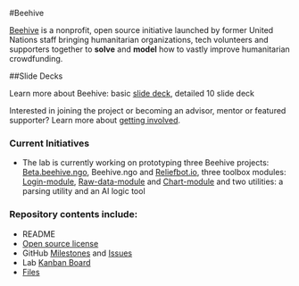 #Beehive

[Beehive](http://beehive.ngo) is a nonprofit, open source initiative launched by former United Nations staff bringing humanitarian organizations, tech volunteers and supporters together to **solve** and **model** how to vastly improve humanitarian crowdfunding.

##Slide Decks

Learn more about Beehive: basic [slide deck](https://github.com/BeehiveNGO/Beehive/blob/master/files/Basic_Slide_Deck.md), detailed 10 slide deck

Interested in joining the project or becoming an advisor, mentor or featured supporter? Learn more about [getting involved](https://github.com/BeehiveNGO/Contribute).

### Current Initiatives

- The lab is currently working on prototyping three Beehive projects: [Beta.beehive.ngo](https://github.com/BeehiveNGO/Beta), Beehive.ngo and [Reliefbot.io](https://github.com/BeehiveNGO/ReliefBot), three toolbox modules: [Login-module](), [Raw-data-module]() and [Chart-module]() and two utilities: a parsing utility and an AI logic tool

### Repository contents include:

- README
- [Open source license](https://github.com/BeehiveNGO/DevelopmentLab/blob/master/LICENSE.md)
- GitHub [Milestones](https://github.com/BeehiveNGO/Beehive/milestones) and [Issues](https://github.com/BeehiveNGO/Beehive/issues)
- Lab [Kanban Board](https://github.com/BeehiveNGO/Beehive/projects/1)
- [Files](https://github.com/BeehiveNGO/Beehive/tree/master/files)

